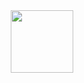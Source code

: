 <div id="header" align="center">
  <img   src="https://media.giphy.com/media/v1.Y2lkPTc5MGI3NjExb3RvdGNyNGoxdzM5YW9kNmd0MXluN2UyaDgxd2kzdmE1dmJsNHB6eSZlcD12MV9pbnRlcm5hbF9naWZfYnlfaWQmY3Q9Zw/du3J3cXyzhj75IOgvA/giphy.gif" width="100"/>
</div>
</br>
<div id="header" align="center">
  <div id="badges">
    <img href="https://img.shields.io/badge/:badgeContent?style=plastic&logo=https%3A%2F%2Fya.ru%2Fimages%2Fsearch%3Ffrom%3Dtabbar%26img_url%3Dhttps%3A%2F%2Fcdn.imgbin.com%2F9%2F8%2F16%2Fimgbin-telegram-logo-computer-icons-others-8H3gEe8m42v68xXAEngjBN9yu.jpg%26lr%3D20694%26pos%3D1%26rpt%3Dsimage%26text%3D%D1%82%D0%B5%D0%BB%D0%B5%D0%B3%D1%80%D0%B0%D0%BC%D0%BC%2520%D0%B8%D0%BA%D0%BE%D0%BD%D0%BA%D0%B0&logoColor=blue&labelColor=blue
"/>
  </div>
</div>
